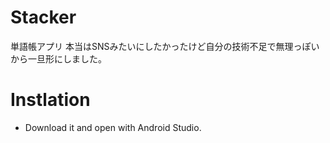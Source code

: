 # Stacker
単語帳アプリ
本当はSNSみたいにしたかったけど自分の技術不足で無理っぽいから一旦形にしました。
# Instlation
- Download it and open with Android Studio.